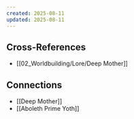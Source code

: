 ```yaml
---
created: 2025-08-11
updated: 2025-08-11
---
```




## Cross-References

- [[02_Worldbuilding/Lore/Deep Mother]]


## Connections

- [[Deep Mother]]
- [[Aboleth Prime Yoth]]
